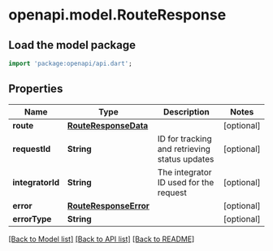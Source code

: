 # openapi.model.RouteResponse

## Load the model package
```dart
import 'package:openapi/api.dart';
```

## Properties
Name | Type | Description | Notes
------------ | ------------- | ------------- | -------------
**route** | [**RouteResponseData**](RouteResponseData.md) |  | [optional] 
**requestId** | **String** | ID for tracking and retrieving status updates | [optional] 
**integratorId** | **String** | The integrator ID used for the request | [optional] 
**error** | [**RouteResponseError**](RouteResponseError.md) |  | [optional] 
**errorType** | **String** |  | [optional] 

[[Back to Model list]](../README.md#documentation-for-models) [[Back to API list]](../README.md#documentation-for-api-endpoints) [[Back to README]](../README.md)


